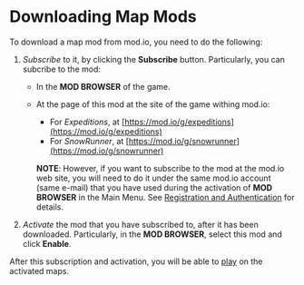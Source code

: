 # Downloading Map Mods

To download a map mod from mod.io, you need to do the following:

1.  *Subscribe* to it, by clicking the **Subscribe** button. Particularly, you can subcribe to the mod:

    -   In the **MOD BROWSER** of the game.    
    -   At the page of this mod at the site of the game withing mod.io:
        -   For *Expeditions*, at [https://mod.io/g/expeditions](https://mod.io/g/expeditions)
         -   For *SnowRunner*, at [https://mod.io/g/snowrunner](https://mod.io/g/snowrunner)       

        **NOTE**: However, if you want to subscribe to the mod at the mod.io web site, you will need to do it under the same mod.io account (same e-mail) that you have used during the activation of **MOD BROWSER** in the Main Menu. See [Registration and Authentication][registration_and_authentication] for details. 

2.  *Activate* the mod that you have subscribed to, after it has been downloaded. Particularly, in the **MOD BROWSER**, select this mod and click **Enable**. 

After this subscription and activation, you will be able to [play][playing_on_map_mods] on the activated maps.


[playing_on_map_mods]: ./playing_on_map_mods.md
[registration_and_authentication]: ./../../usage_and_uploading_of_mods/2___registration_and__authentication.md